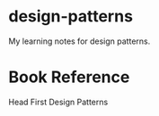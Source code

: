 # design-patterns

My learning notes for design patterns.

# Book Reference

Head First Design Patterns

